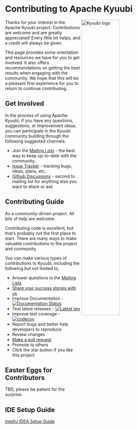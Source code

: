<!--
 - Licensed to the Apache Software Foundation (ASF) under one or more
 - contributor license agreements.  See the NOTICE file distributed with
 - this work for additional information regarding copyright ownership.
 - The ASF licenses this file to You under the Apache License, Version 2.0
 - (the "License"); you may not use this file except in compliance with
 - the License.  You may obtain a copy of the License at
 -
 -   http://www.apache.org/licenses/LICENSE-2.0
 -
 - Unless required by applicable law or agreed to in writing, software
 - distributed under the License is distributed on an "AS IS" BASIS,
 - WITHOUT WARRANTIES OR CONDITIONS OF ANY KIND, either express or implied.
 - See the License for the specific language governing permissions and
 - limitations under the License.
 -->

# Contributing to Apache Kyuubi

<img src="https://svn.apache.org/repos/asf/comdev/project-logos/originals/kyuubi-1.svg" alt="Kyuubi logo" width="50%" align="right" />

Thanks for your interest in the Apache Kyuubi project.
Contributions are welcome and are greatly appreciated!
Every little bit helps, and a credit will always be given.

This page provides some orientation and resources we have for you to get involved.
It also offers recommendations on getting the best results when engaging with the community.
We hope that this will be a pleasant first experience for you to return to continue contributing.

## Get Involved

In the process of using Apache Kyuubi, if you have any questions, suggestions, or improvement ideas, you can participate in the Kyuubi community building through the following suggested channels.

- Join the [Mailing Lists](https://kyuubi.apache.org/mailing_lists.html) - the best way to keep up-to-date with the community.
- [Issue Tracker](https://kyuubi.apache.org/issue_tracking.html) - tracking bugs, ideas, plans, etc.
- [Github Discussions](https://github.com/apache/incubator-kyuubi/discussions) - second to mailing list for anything else you want to share or ask

## Contributing Guide

As a community-driven project. All bits of help are welcome.

Contributing code is excellent, but that’s probably not the first place to start.
There are many ways to make valuable contributions to the project and community.

You can make various types of contributions to Kyuubi, including the following but not limited to,

- Answer questions in the  [Mailing Lists](https://kyuubi.apache.org/mailing_lists.html)
- [Share your success stories with us](https://github.com/apache/incubator-kyuubi/discussions/925) 
- Improve Documentation - [![Documentation Status](https://readthedocs.org/projects/kyuubi/badge/?version=latest)](https://kyuubi.apache.org/docs/latest/)
- Test latest releases - [![Latest tag](https://img.shields.io/github/v/tag/apache/incubator-kyuubi?label=tag)](https://github.com/apache/incubator-kyuubi/tags)
- Improve test coverage - [![codecov](https://codecov.io/gh/apache/incubator-kyuubi/branch/master/graph/badge.svg)](https://codecov.io/gh/apache/incubator-kyuubi)
- Report bugs and better help developers to reproduce
- Review changes
- [Make a pull request](https://kyuubi.apache.org/pull_request.html)
- Promote to others
- Click the star button if you like this project

## Easter Eggs for Contributors

TBD, please be patient for the surprise.

## IDE Setup Guide
[IntelliJ IDEA Setup Guide](https://kyuubi.apache.org/docs/latest/develop_tools/idea_setup.html)
